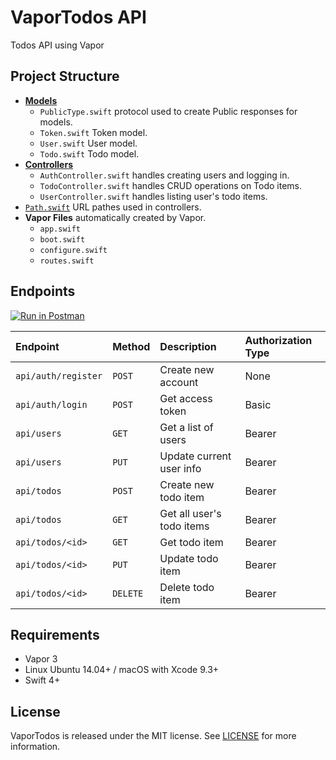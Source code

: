 # VaporTodos API
Todos API using Vapor


## Project Structure

- [**Models**](https://github.com/omaralbeik/VaporTodos-API/tree/master/Sources/App/Models)
    - `PublicType.swift` protocol used to create Public responses for models.
    - `Token.swift` Token model.
    - `User.swift` User model.
    - `Todo.swift` Todo model.
- [**Controllers**](https://github.com/omaralbeik/VaporTodos-API/tree/master/Sources/App/Controllers)
    - `AuthController.swift` handles creating users and logging in.
    - `TodoController.swift` handles CRUD operations on Todo items.
    - `UserController.swift` handles listing user's todo items.
- [`Path.swift`](https://github.com/omaralbeik/VaporTodos-API/blob/master/Sources/App/Path.swift) URL pathes used in controllers.
- **Vapor Files** automatically created by Vapor.
    - `app.swift`
    - `boot.swift`
    - `configure.swift`
    - `routes.swift`

## Endpoints

[![Run in Postman](https://run.pstmn.io/button.svg)](https://app.getpostman.com/run-collection/e354821267d00e361187)

| Endpoint            | Method   | Description               | Authorization Type |
|:--------------------|:---------|:--------------------------|:-------------------|
| `api/auth/register` | `POST`   | Create new account        | None               |
| `api/auth/login`    | `POST`   | Get access token          | Basic              |
| `api/users`         | `GET`    | Get a list of users       | Bearer             |
| `api/users`         | `PUT`    | Update current user info  | Bearer             |
| `api/todos`         | `POST`   | Create new todo item      | Bearer             |
| `api/todos`         | `GET`    | Get all user's todo items | Bearer             |
| `api/todos/<id>`    | `GET`    | Get todo item             | Bearer             |
| `api/todos/<id>`    | `PUT`    | Update todo item          | Bearer             |
| `api/todos/<id>`    | `DELETE` | Delete todo item          | Bearer             |


## Requirements

- Vapor 3
- Linux Ubuntu 14.04+ / macOS with Xcode 9.3+ 
- Swift 4+


## License

VaporTodos is released under the MIT license. See [LICENSE](https://github.com/omaralbeik/VaporTodos-API/blob/master/LICENSE) for more information.